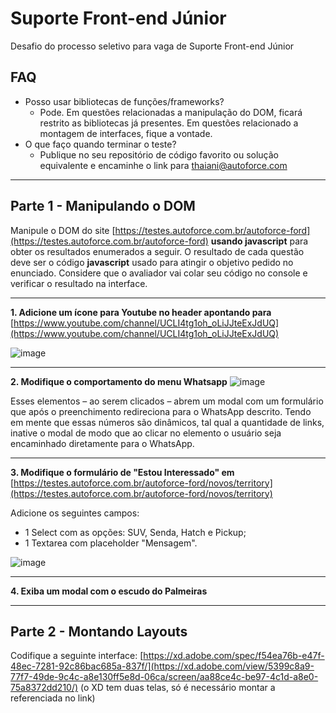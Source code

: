 # Suporte Front-end Júnior
Desafio do processo seletivo para vaga de Suporte Front-end Júnior

## FAQ

- Posso usar bibliotecas de funções/frameworks?
    - Pode. Em questões relacionadas a manipulação do DOM, ficará restrito as bibliotecas já presentes. Em questões relacionado a montagem de interfaces, fique a vontade.
- O que faço quando terminar o teste?
    - Publique no seu repositório de código favorito ou solução equivalente e encaminhe o link para [thaiani@autoforce.com](mailto:thaiani@autoforce.com)

---

## Parte 1 - Manipulando o DOM

Manipule o DOM do site [https://testes.autoforce.com.br/autoforce-ford](https://testes.autoforce.com.br/autoforce-ford) **usando javascript** para obter os resultados enumerados a seguir. O resultado de cada questão deve ser o código **javascript** usado para atingir o objetivo pedido no enunciado.  Considere que o avaliador vai colar seu código no console e verificar o resultado na interface.

---

**1. Adicione um ícone para Youtube no header apontando para** [https://www.youtube.com/channel/UCLI4tg1oh_oLiJJteExJdUQ](https://www.youtube.com/channel/UCLI4tg1oh_oLiJJteExJdUQ)

![image](https://user-images.githubusercontent.com/20229434/111014521-c6d88d80-8382-11eb-896b-fce93d0f6f3e.png)

---

**2. Modifique o comportamento do menu Whatsapp**
![image](https://user-images.githubusercontent.com/20229434/111014544-e2439880-8382-11eb-860b-f4b5a87be37f.png)

Esses elementos – ao serem clicados – abrem um modal com um formulário que após o preenchimento redireciona para o WhatsApp descrito. Tendo em mente que essas números são dinâmicos, tal qual a quantidade de links, inative o modal de modo que ao clicar no elemento o usuário seja encaminhado diretamente para o WhatsApp.

---

**3. Modifique o formulário de "Estou Interessado" em** [https://testes.autoforce.com.br/autoforce-ford/novos/territory](https://testes.autoforce.com.br/autoforce-ford/novos/territory)

Adicione os seguintes campos:

- 1 Select com as opções: SUV,  Senda, Hatch e Pickup;
- 1 Textarea com placeholder "Mensagem".

![image](https://user-images.githubusercontent.com/20229434/111014556-f12a4b00-8382-11eb-8a4c-1ce299cfbc8f.png)

---

**4. Exiba um modal com o escudo do Palmeiras** 

---

## Parte 2 - Montando Layouts

Codifique a seguinte interface: [https://xd.adobe.com/spec/f54ea76b-e47f-48ec-7281-92c86bac685a-837f/](https://xd.adobe.com/view/5399c8a9-77f7-49de-9c4c-a8e130ff5e8d-06ca/screen/aa88ce4c-be97-4c1d-a8e0-75a8372dd210/)  (o XD tem duas telas, só é necessário montar a referenciada no link)
